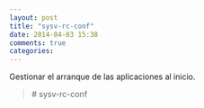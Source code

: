 ```yaml
---
layout: post
title: "sysv-rc-conf"
date: 2014-04-03 15:38
comments: true
categories: 
---
```

Gestionar el arranque de las aplicaciones al inicio.

>\# sysv-rc-conf

